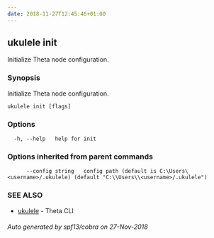 ```yaml
---
date: 2018-11-27T12:45:46+01:00
---
```

## ukulele init

Initialize Theta node configuration.

### Synopsis

Initialize Theta node configuration.

```
ukulele init [flags]
```

### Options

```
  -h, --help   help for init
```

### Options inherited from parent commands

```
      --config string   config path (default is C:\Users\<username>/.ukulele) (default "C:\\Users\\<username>/.ukulele")
```

### SEE ALSO

* [ukulele](ukulele.md)	 - Theta CLI

###### Auto generated by spf13/cobra on 27-Nov-2018
